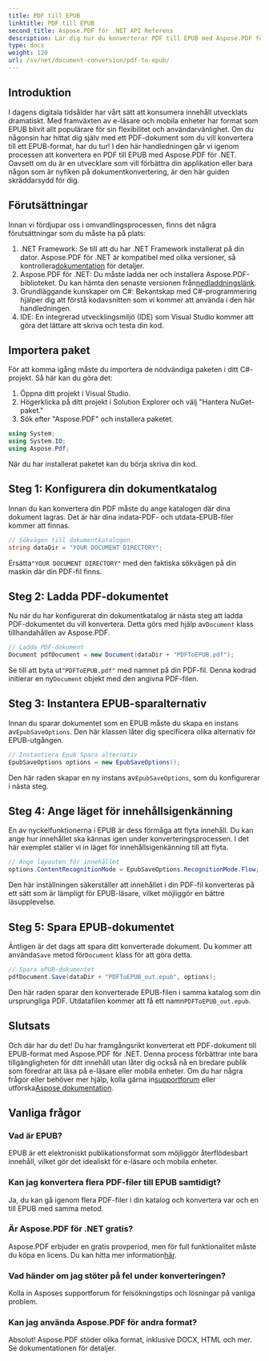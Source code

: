 ```yaml
---
title: PDF till EPUB
linktitle: PDF till EPUB
second_title: Aspose.PDF för .NET API Referens
description: Lär dig hur du konverterar PDF till EPUB med Aspose.PDF för .NET i denna steg-för-steg handledning. Perfekt för utvecklare och innehållsskapare.
type: docs
weight: 120
url: /sv/net/document-conversion/pdf-to-epub/
---
```

## Introduktion

I dagens digitala tidsålder har vårt sätt att konsumera innehåll utvecklats dramatiskt. Med framväxten av e-läsare och mobila enheter har format som EPUB blivit allt populärare för sin flexibilitet och användarvänlighet. Om du någonsin har hittat dig själv med ett PDF-dokument som du vill konvertera till ett EPUB-format, har du tur! I den här handledningen går vi igenom processen att konvertera en PDF till EPUB med Aspose.PDF för .NET. Oavsett om du är en utvecklare som vill förbättra din applikation eller bara någon som är nyfiken på dokumentkonvertering, är den här guiden skräddarsydd för dig.

## Förutsättningar

Innan vi fördjupar oss i omvandlingsprocessen, finns det några förutsättningar som du måste ha på plats:

1.  .NET Framework: Se till att du har .NET Framework installerat på din dator. Aspose.PDF för .NET är kompatibel med olika versioner, så kontrollera[dokumentation](https://reference.aspose.com/pdf/net/) för detaljer.
2.  Aspose.PDF för .NET: Du måste ladda ner och installera Aspose.PDF-biblioteket. Du kan hämta den senaste versionen från[nedladdningslänk](https://releases.aspose.com/pdf/net/).
3. Grundläggande kunskaper om C#: Bekantskap med C#-programmering hjälper dig att förstå kodavsnitten som vi kommer att använda i den här handledningen.
4. IDE: En integrerad utvecklingsmiljö (IDE) som Visual Studio kommer att göra det lättare att skriva och testa din kod.

## Importera paket

För att komma igång måste du importera de nödvändiga paketen i ditt C#-projekt. Så här kan du göra det:

1. Öppna ditt projekt i Visual Studio.
2. Högerklicka på ditt projekt i Solution Explorer och välj "Hantera NuGet-paket."
3. Sök efter "Aspose.PDF" och installera paketet.

```csharp
using System;
using System.IO;
using Aspose.Pdf;
```

När du har installerat paketet kan du börja skriva din kod.

## Steg 1: Konfigurera din dokumentkatalog

Innan du kan konvertera din PDF måste du ange katalogen där dina dokument lagras. Det är här dina indata-PDF- och utdata-EPUB-filer kommer att finnas.

```csharp
// Sökvägen till dokumentkatalogen.
string dataDir = "YOUR DOCUMENT DIRECTORY";
```

 Ersätta`"YOUR DOCUMENT DIRECTORY"` med den faktiska sökvägen på din maskin där din PDF-fil finns.

## Steg 2: Ladda PDF-dokumentet

 Nu när du har konfigurerat din dokumentkatalog är nästa steg att ladda PDF-dokumentet du vill konvertera. Detta görs med hjälp av`Document` klass tillhandahållen av Aspose.PDF.

```csharp
// Ladda PDF-dokument
Document pdfDocument = new Document(dataDir + "PDFToEPUB.pdf");
```

 Se till att byta ut`"PDFToEPUB.pdf"` med namnet på din PDF-fil. Denna kodrad initierar en ny`Document` objekt med den angivna PDF-filen.

## Steg 3: Instantera EPUB-sparalternativ

 Innan du sparar dokumentet som en EPUB måste du skapa en instans av`EpubSaveOptions`. Den här klassen låter dig specificera olika alternativ för EPUB-utgången.

```csharp
// Instantiera Epub Spara alternativ
EpubSaveOptions options = new EpubSaveOptions();
```

 Den här raden skapar en ny instans av`EpubSaveOptions`, som du konfigurerar i nästa steg.

## Steg 4: Ange läget för innehållsigenkänning

En av nyckelfunktionerna i EPUB är dess förmåga att flyta innehåll. Du kan ange hur innehållet ska kännas igen under konverteringsprocessen. I det här exemplet ställer vi in läget för innehållsigenkänning till att flyta.

```csharp
// Ange layouten för innehållet
options.ContentRecognitionMode = EpubSaveOptions.RecognitionMode.Flow;
```

Den här inställningen säkerställer att innehållet i din PDF-fil konverteras på ett sätt som är lämpligt för EPUB-läsare, vilket möjliggör en bättre läsupplevelse.

## Steg 5: Spara EPUB-dokumentet

 Äntligen är det dags att spara ditt konverterade dokument. Du kommer att använda`Save` metod för`Document` klass för att göra detta.

```csharp
// Spara ePUB-dokumentet
pdfDocument.Save(dataDir + "PDFToEPUB_out.epub", options);
```

 Den här raden sparar den konverterade EPUB-filen i samma katalog som din ursprungliga PDF. Utdatafilen kommer att få ett namn`PDFToEPUB_out.epub`.

## Slutsats

Och där har du det! Du har framgångsrikt konverterat ett PDF-dokument till EPUB-format med Aspose.PDF för .NET. Denna process förbättrar inte bara tillgängligheten för ditt innehåll utan låter dig också nå en bredare publik som föredrar att läsa på e-läsare eller mobila enheter. Om du har några frågor eller behöver mer hjälp, kolla gärna in[supportforum](https://forum.aspose.com/c/pdf/10) eller utforska[Aspose dokumentation](https://reference.aspose.com/pdf/net/).

## Vanliga frågor

### Vad är EPUB?
EPUB är ett elektroniskt publikationsformat som möjliggör återflödesbart innehåll, vilket gör det idealiskt för e-läsare och mobila enheter.

### Kan jag konvertera flera PDF-filer till EPUB samtidigt?
Ja, du kan gå igenom flera PDF-filer i din katalog och konvertera var och en till EPUB med samma metod.

### Är Aspose.PDF för .NET gratis?
 Aspose.PDF erbjuder en gratis provperiod, men för full funktionalitet måste du köpa en licens. Du kan hitta mer information[här](https://purchase.aspose.com/buy).

### Vad händer om jag stöter på fel under konverteringen?
Kolla in Asposes supportforum för felsökningstips och lösningar på vanliga problem.

### Kan jag använda Aspose.PDF för andra format?
Absolut! Aspose.PDF stöder olika format, inklusive DOCX, HTML och mer. Se dokumentationen för detaljer.